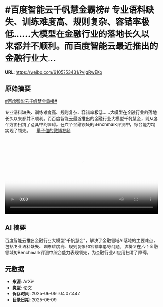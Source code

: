 # #百度智能云千帆慧金霸榜# 专业语料缺失、训练难度高、规则复杂、容错率极低……大模型在金融行业的落地长久以来都并不顺利。而百度智能云最近推出的金融行业大...

**URL**: https://weibo.com/6105753431/PvIgRwEKo

## 原始摘要

<a href="https://m.weibo.cn/search?containerid=231522type%3D1%26t%3D10%26q%3D%23%E7%99%BE%E5%BA%A6%E6%99%BA%E8%83%BD%E4%BA%91%E5%8D%83%E5%B8%86%E6%85%A7%E9%87%91%E9%9C%B8%E6%A6%9C%23&amp;extparam=%23%E7%99%BE%E5%BA%A6%E6%99%BA%E8%83%BD%E4%BA%91%E5%8D%83%E5%B8%86%E6%85%A7%E9%87%91%E9%9C%B8%E6%A6%9C%23" data-hide=""><span class="surl-text">#百度智能云千帆慧金霸榜#</span></a> <br><br>专业语料缺失、训练难度高、规则复杂、容错率极低……大模型在金融行业的落地长久以来都并不顺利。而百度智能云最近推出的金融行业大模型千帆慧金，则从各个方面扫清了这其中的障碍。在六个金融领域的Benchmark评测中，综合能力均实现了领先。 <a href="https://video.weibo.com/show?fid=1034:5175573807562845" data-hide=""><span class="url-icon"><img style="width: 1rem;height: 1rem" src="https://h5.sinaimg.cn/upload/2015/09/25/3/timeline_card_small_video_default.png" referrerpolicy="no-referrer"></span><span class="surl-text">量子位的微博视频</span></a> <br clear="both"><div style="clear: both"></div><video controls="controls" poster="https://tvax3.sinaimg.cn/orj480/006Fd7o3ly1i28wml18v2j30u01hctb8.jpg" style="width: 100%"><source src="https://f.video.weibocdn.com/o0/yhg8YHWFlx08oTYXIOcM01041201asXn0E010.mp4?label=mp4_720p&amp;template=720x1280.24.0&amp;ori=0&amp;ps=1CwnkDw1GXwCQx&amp;Expires=1749445645&amp;ssig=VxpRvyw6q4&amp;KID=unistore,video"><source src="https://f.video.weibocdn.com/o0/5GebYlxglx08oTYXvgwE01041200J2tp0E010.mp4?label=mp4_hd&amp;template=540x960.24.0&amp;ori=0&amp;ps=1CwnkDw1GXwCQx&amp;Expires=1749445645&amp;ssig=VGwVJ35Bot&amp;KID=unistore,video"><source src="https://f.video.weibocdn.com/o0/L2axrz8Llx08oTYXiTqw01041200oRc30E010.mp4?label=mp4_ld&amp;template=360x640.24.0&amp;ori=0&amp;ps=1CwnkDw1GXwCQx&amp;Expires=1749445645&amp;ssig=vuOwdM0Vao&amp;KID=unistore,video"><p>视频无法显示，请前往<a href="https://video.weibo.com/show?fid=1034%3A5175573807562845" target="_blank" rel="noopener noreferrer">微博视频</a>观看。</p></video>

## AI 摘要

百度智能云推出金融行业大模型"千帆慧金"，解决了金融领域AI落地的主要难点，包括专业语料缺失、训练难度高、规则复杂和容错率低等问题。该模型在六个金融领域的Benchmark评测中综合能力表现领先，为金融行业AI应用扫清了障碍。

## 元数据

- **来源**: ArXiv
- **类型**: 论文
- **保存时间**: 2025-06-09T04:07:44Z
- **目录日期**: 2025-06-09

